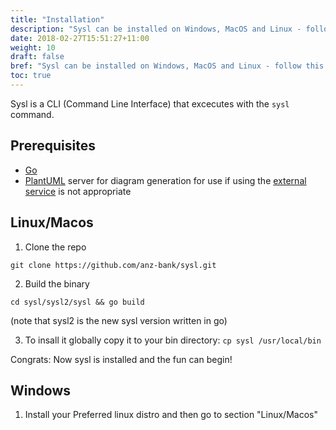 ```yaml
---
title: "Installation"
description: "Sysl can be installed on Windows, MacOS and Linux - follow this guide."
date: 2018-02-27T15:51:27+11:00
weight: 10
draft: false
bref: "Sysl can be installed on Windows, MacOS and Linux - follow this guide"
toc: true
---
```

Sysl is a CLI (Command Line Interface) that excecutes with the `sysl` command. 

Prerequisites
-----------
- [Go](https://golang.org)
- [PlantUML](https://hub.docker.com/r/plantuml/plantuml-server/) server for diagram generation for use if using the [external service](http://www.plantuml.com/plantuml/) is not appropriate 

Linux/Macos
-----------
1. Clone the repo

`git clone https://github.com/anz-bank/sysl.git`

2. Build the binary

`cd sysl/sysl2/sysl && go build`

(note that sysl2 is the new sysl version written in go)

3. To insall it globally copy it to your bin directory:
`cp sysl /usr/local/bin`

Congrats: Now sysl is installed and the fun can begin!

Windows
-----------
1. Install your Preferred linux distro and then go to section "Linux/Macos"